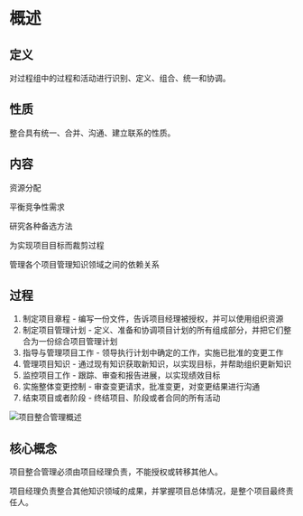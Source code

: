 # 概述

## 定义

对过程组中的过程和活动进行识别、定义、组合、统一和协调。

## 性质

整合具有统一、合并、沟通、建立联系的性质。

## 内容

资源分配

平衡竞争性需求

研究各种备选方法

为实现项目目标而裁剪过程

管理各个项目管理知识领域之间的依赖关系

## 过程

1. 制定项目章程 - 编写一份文件，告诉项目经理被授权，并可以使用组织资源
2. 制定项目管理计划 - 定义、准备和协调项目计划的所有组成部分，并把它们整合为一份综合项目管理计划
3. 指导与管理项目工作 - 领导执行计划中确定的工作，实施已批准的变更工作
4. 管理项目知识 - 通过现有知识获取新知识，以实现目标，并帮助组织更新知识
5. 监控项目工作 - 跟踪、审查和报告进展，以实现绩效目标
6. 实施整体变更控制 - 审查变更请求，批准变更，对变更结果进行沟通
7. 结束项目或者阶段 - 终结项目、阶段或者合同的所有活动

![项目整合管理概述](image\项目整合管理概述.bmp)

## 核心概念

项目整合管理必须由项目经理负责，不能授权或转移其他人。

项目经理负责整合其他知识领域的成果，并掌握项目总体情况，是整个项目最终责任人。

